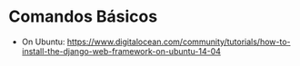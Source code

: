 # Comandos Básicos

- On Ubuntu:
https://www.digitalocean.com/community/tutorials/how-to-install-the-django-web-framework-on-ubuntu-14-04
